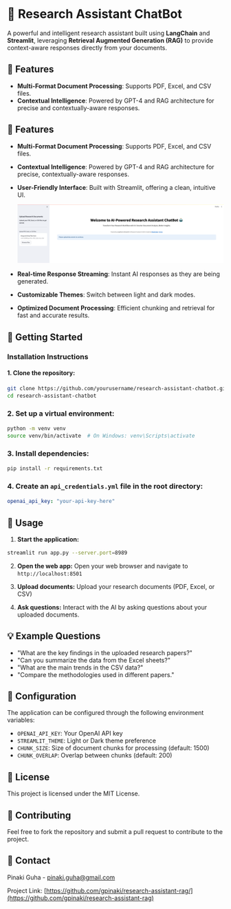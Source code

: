 # 🧠 Research Assistant ChatBot

A powerful and intelligent research assistant built using **LangChain** and **Streamlit**, leveraging **Retrieval Augmented Generation (RAG)** to provide context-aware responses directly from your documents.

## 🌟 Features

- **Multi-Format Document Processing**: Supports PDF, Excel, and CSV files.
- **Contextual Intelligence**: Powered by GPT-4 and RAG architecture for precise and contextually-aware responses.
## 🌟 Features

- **Multi-Format Document Processing**: Supports PDF, Excel, and CSV files.
- **Contextual Intelligence**: Powered by GPT-4 and RAG architecture for precise, contextually-aware responses.
- **User-Friendly Interface**: Built with Streamlit, offering a clean, intuitive UI.
  
  ![Main Interface](assets/screenshots/main_page.png)
  
- **Real-time Response Streaming**: Instant AI responses as they are being generated.
- **Customizable Themes**: Switch between light and dark modes.
- **Optimized Document Processing**: Efficient chunking and retrieval for fast and accurate results.


## 🚀 Getting Started

### Installation Instructions

#### 1. Clone the repository:

```bash
git clone https://github.com/yourusername/research-assistant-chatbot.git
cd research-assistant-chatbot
```

### 2. Set up  a virtual environment:
```bash
python -m venv venv
source venv/bin/activate  # On Windows: venv\Scripts\activate
```


### 3. Install dependencies:
```bash
pip install -r requirements.txt
```

### 4. Create an `api_credentials.yml` file in the root directory:
```yaml
openai_api_key: "your-api-key-here"
```

## 🚀 Usage

1. **Start the application:**
```bash
streamlit run app.py --server.port=8989
```
2. **Open the web app:** Open your web browser and navigate to `http://localhost:8501`

3. **Upload documents:** Upload your research documents (PDF, Excel, or CSV)

4. **Ask questions:** Interact with the AI by asking questions about your uploaded documents.

## 💡 Example Questions

- "What are the key findings in the uploaded research papers?"
- "Can you summarize the data from the Excel sheets?"
- "What are the main trends in the CSV data?"
- "Compare the methodologies used in different papers."

## 🔧 Configuration

The application can be configured through the following environment variables:
- `OPENAI_API_KEY`: Your OpenAI API key
- `STREAMLIT_THEME`: Light or Dark theme preference
- `CHUNK_SIZE`: Size of document chunks for processing (default: 1500)
- `CHUNK_OVERLAP`: Overlap between chunks (default: 200)

## 📝 License

This project is licensed under the MIT License.

## 🤝 Contributing

Feel free to fork the repository and submit a pull request to contribute to the project.

## 📧 Contact

Pinaki Guha  - [pinaki.guha@gmail.com](mailto:pinaki.guha@gmail.com)

Project Link: [https://github.com/gpinaki/research-assistant-rag/](https://github.com/gpinaki/research-assistant-rag)




